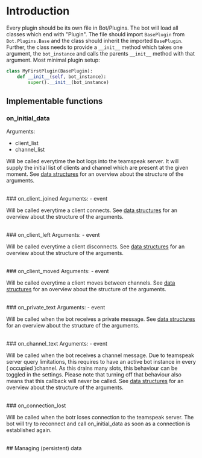 # Introduction

Every plugin should be its own file in Bot/Plugins. The bot will load all classes which end with "Plugin". The file should import `BasePlugin` from `Bot.Plugins.Base` and the class should inherit the imported `BasePlugin`. Further, the class needs to provide a `__init__` method which takes one argument, the `bot_instance` and calls the parents `__init__` method with that argument. Most minimal plugin setup:

```Python
class MyFirstPlugin(BasePlugin):
    def __init__(self, bot_instance):
        super().__init__(bot_instance)
```

## Implementable functions



### on_initial_data
Arguments:
- client_list
- channel_list

Will be called everytime the bot logs into the teamspeak server. It will supply the initial list of clients and channel which are present at the given moment. See [data structures](data-structures.md) for an overview about the structure of the arguments.


<br>
### on_client_joined
Arguments:
- event

Will be called everytime a client connects. See [data structures](data-structures.md) for an overview about the structure of the arguments.


<br>
### on_client_left
Arguments:
- event

Will be called everytime a client disconnects. See [data structures](data-structures.md) for an overview about the structure of the arguments.


<br>
### on_client_moved
Arguments:
- event

Will be called everytime a client moves between channels. See [data structures](data-structures.md) for an overview about the structure of the arguments.


<br>
### on_private_text
Arguments:
- event

Will be called when the bot receives a private message. See [data structures](data-structures.md) for an overview about the structure of the arguments.


<br>
### on_channel_text
Arguments:
- event

Will be called when the bot receives a channel message. Due to teamspeak server query limitations, this requires to have an active bot instance in every ( occupied )channel. As this drains many slots, this behaviour can be toggled in the settings. Please note that turning off that behaviour also means that this callback will never be called. See [data structures](data-structures.md) for an overview about the structure of the arguments.

<br>
### on_connection_lost

Will be called when the botr loses connection to the teamspeak server. The bot will try to reconnect and call on_initial_data as soon as a connection is established again.



<br>
## Managing (persistent) data